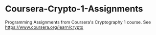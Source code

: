 # Coursera-Crypto-1-Assignments
Programming Assignments from Coursera's Cryptography 1 course. See https://www.coursera.org/learn/crypto
